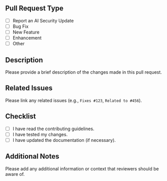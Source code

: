 ## Pull Request Type
- [ ] Report an AI Security Update
- [ ] Bug Fix
- [ ] New Feature
- [ ] Enhancement
- [ ] Other

## Description
Please provide a brief description of the changes made in this pull request.

## Related Issues
Please link any related issues (e.g., `Fixes #123`, `Related to #456`).

## Checklist
- [ ] I have read the contributing guidelines.
- [ ] I have tested my changes.
- [ ] I have updated the documentation (if necessary).

## Additional Notes
Please add any additional information or context that reviewers should be aware of.